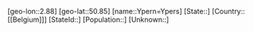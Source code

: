 ﻿---
location: [50.85,2.88]
type: City
tags:
- geo/City


SpocWebEntityId: 35756
isDeleted: false
confidential: public

---
[geo-lon::2.88]
[geo-lat::50.85]
[name::Ypern=Ypers]
[State::]
[Country::[[Belgium]]]
[StateId::]
[Population::]
[Unknown::]

